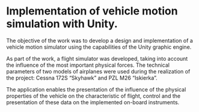 # Implementation of vehicle motion simulation with Unity.

 The objective of the work was to develop a design and implementation 
of a vehicle motion simulator using the capabilities of the Unity graphic engine. 

As part of the work, a flight simulator was developed, 
taking into account the influence of the most important physical forces. 
The technical parameters of two models of airplanes were used during the 
realization of the project: Cessna 172S “Skyhawk” and PZL M26 “Iskierka”.  

The application enables the presentation of the influence of the physical 
properties of the vehicle on the characteristic of flight, 
control and the presentation of these data on the 
implemented on-board instruments. 
